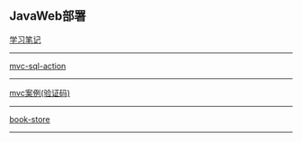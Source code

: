 ## JavaWeb部署



 [学习笔记](https://www.zybuluo.com/QIUKU1204/note/1117264)
 
---
 
 [mvc-sql-action](http://47.106.11.169:8080/mvc_sql_action/mvc_started_page.jsp)
 
---
 
 [mvc案例(验证码)](http://47.106.11.169:8080/mvcapp/index.jsp)

---

 [book-store](http://47.106.11.169:8080/demo/index.jsp)

---


